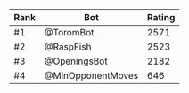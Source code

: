 Rank|Bot|Rating
---|---|---
#1|@ToromBot|2571
#2|@RaspFish|2523
#3|@OpeningsBot|2182
#4|@MinOpponentMoves|646
